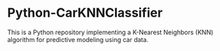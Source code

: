 # Python-CarKNNClassifier
This is a Python repository implementing a K-Nearest Neighbors (KNN) algorithm for predictive modeling using car data. 
